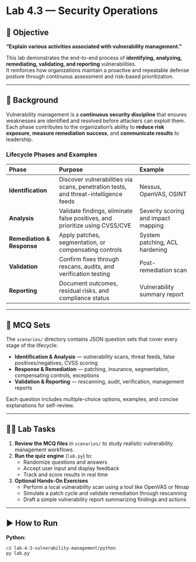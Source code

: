 # Lab 4.3 — Security Operations

## 🎯 Objective
**“Explain various activities associated with vulnerability management.”**

This lab demonstrates the end-to-end process of **identifying, analyzing, remediating, validating, and reporting** vulnerabilities.  
It reinforces how organizations maintain a proactive and repeatable defense posture through continuous assessment and risk-based prioritization.

---

## 📖 Background

Vulnerability management is a **continuous security discipline** that ensures weaknesses are identified and resolved before attackers can exploit them.  
Each phase contributes to the organization’s ability to **reduce risk exposure**, **measure remediation success**, and **communicate results** to leadership.

### Lifecycle Phases and Examples

| Phase | Purpose | Example |
|:--|:--|:--|
| **Identification** | Discover vulnerabilities via scans, penetration tests, and threat-intelligence feeds | Nessus, OpenVAS, OSINT |
| **Analysis** | Validate findings, eliminate false positives, and prioritize using CVSS/CVE | Severity scoring and impact mapping |
| **Remediation & Response** | Apply patches, segmentation, or compensating controls | System patching, ACL hardening |
| **Validation** | Confirm fixes through rescans, audits, and verification testing | Post-remediation scan |
| **Reporting** | Document outcomes, residual risks, and compliance status | Vulnerability summary report |

---

## 🧩 MCQ Sets

The `scenarios/` directory contains JSON question sets that cover every stage of the lifecycle:

- **Identification & Analysis** — vulnerability scans, threat feeds, false positives/negatives, CVSS scoring  
- **Response & Remediation** — patching, insurance, segmentation, compensating controls, exceptions  
- **Validation & Reporting** — rescanning, audit, verification, management reports  

Each question includes multiple-choice options, examples, and concise explanations for self-review.

---

## 🧑‍💻 Lab Tasks

1. **Review the MCQ files** in `scenarios/` to study realistic vulnerability management workflows.  
2. **Run the quiz engine** (`lab.py`) to:  
   - Randomize questions and answers  
   - Accept user input and display feedback  
   - Track and score results in real time  
3. **Optional Hands-On Exercises**   
   - Perform a local vulnerability scan using a tool like OpenVAS or Nmap  
   - Simulate a patch cycle and validate remediation through rescanning  
   - Draft a simple vulnerability report summarizing findings and actions  

---

## ▶️ How to Run

**Python:**
```bash
cd lab-4-3-vulnerability-management/python
py lab.py
